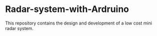 # Radar-system-with-Ardruino
This repository contains the design and development of a low cost mini radar system. 
